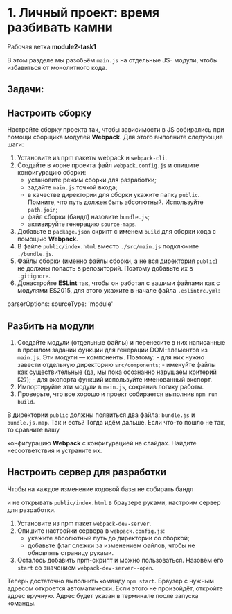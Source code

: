 
# 1. Личный проект: время разбивать камни

Рабочая ветка **module2-task1**

В этом разделе мы разобьём `main.js` на отдельные JS-
модули, чтобы избавиться от монолитного кода.

## Задачи:

## Настроить сборку

Настройте сборку проекта так, чтобы зависимости
в JS собирались при помощи сборщика модулей **Webpack**.
Для этого выполните следующие шаги:

1. Установите из npm пакеты webpack и `webpack-cli`.
2. Создайте в корне проекта файл `webpack.config.js` 
    и опишите конфигурацию сборки:
      - установите режим сборки для разработки;
      - задайте `main.js` точкой входа;
      - в качестве директории для сборки укажите
        папку `public`. Помните, что путь должен быть
        абсолютный. Используйте `path.join`;
      - файл сборки (бандл) назовите `bundle.js`;
      - активируйте генерацию `source-maps`.
3. Добавьте в `package.json` скрипт с именем `build` 
для сборки кода с помощью **Webpack**.
2. В файле `public/index.html` вместо `./src/main.js` 
подключите `./bundle.js`.
3. Файлы сборки (именно файлы сборки, а не вся
директория `public`) не должны попасть в репозиторий.
Поэтому добавьте их в `.gitignore`.
4. Донастройте **ESLint** так, чтобы он работал с вашими
файлами как с модулями ES2015, для этого укажите
в начале файла `.eslintrc.yml`:

parserOptions:
sourceType: 'module'

## Разбить на модули

1. Создайте модули (отдельные файлы) и перенесите
    в них написанные в прошлом задании функции для
    генерации DOM-элементов из `main.js`. Эти модули —
    компоненты. Поэтому:
       - для них нужно завести отдельную
          директорию `src/components`;
       - именуйте файлы как существительные (да,
          мы пока осознанно нарушаем критерий `Б27`);
       - для экспорта функций используйте именованный
          экспорт.
2. Импортируйте эти модули в `main.js`, сохранив логику
    работы.
3. Проверьте, что все хорошо и проект собирается
    выполнив `npm run build`.

В директории `public` должны появиться два
файла: `bundle.js` и` bundle.js.map`. Так и есть? Тогда идём
дальше. Если что-то пошло не так, то сравните вашу


конфигурацию **Webpack** с конфигурацией на слайдах. Найдите
несоответствия и устраните их.

## Настроить сервер для разработки

Чтобы на каждое изменение кодовой базы не собирать бандл

и не открывать `public/index.html` в браузере руками,
настроим сервер для разработки.

1. Установите из npm пакет `webpack-dev-server`.
2. Опишите настройки сервера в `webpack.config.js`:
    - укажите абсолютный путь до директории
       со сборкой;
    - добавьте флаг слежки за изменением файлов,
       чтобы не обновлять страницу руками.
3. Осталось добавить npm-скрипт и можно пользоваться.
    Назовём его `start` со значением `webpack-dev-server--open`.

Теперь достаточно выполнить команду `npm start`. Браузер
с нужным адресом откроется автоматически. Если этого
не произойдёт, откройте адрес вручную. Адрес будет указан
в терминале после запуска команды.
